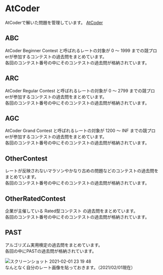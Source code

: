 # AtCoder
AtCoderで解いた問題を管理しています。
[AtCoder](https://atcoder.jp/)


## ABC
AtCoder Beginner Contest と呼ばれるレートの対象が 0 〜 1999 までの競プロerが参加するコンテストの過去問をまとめています。  
各回のコンテスト番号の中にそのコンテストの過去問が格納されています。

## ARC
AtCoder Regular Contest と呼ばれるレートの対象が 0 〜 2799 までの競プロerが参加するコンテストの過去問をまとめています。  
各回のコンテスト番号の中にそのコンテストの過去問が格納されています。

## AGC
AtCoder Grand Contest と呼ばれるレートの対象が 1200 〜 INF までの競プロerが参加するコンテストの過去問をまとめています。  
各回のコンテスト番号の中にそのコンテストの過去問が格納されています。

## OtherContest
レートが反映されないマラソンやかなり古めの問題などのコンテストの過去問をまとめています。  
各回のコンテスト番号の中にそのコンテストの過去問が格納されています。

## OtherRatedContest
企業が主催している Rated型コンテスト の過去問をまとめています。  
各回のコンテスト番号の中にそのコンテストの過去問が格納されています。

## PAST
アルゴリズム実用検定の過去問をまとめています。  
各回の中にPASTの過去問が格納されています。  

![スクリーンショット 2021-02-01 23 19 48](https://user-images.githubusercontent.com/66785066/106470730-2fab2b00-64e4-11eb-953a-12f94afef536.png)  
なんとなく自分のレート画像を貼っておきます。（2021/02/01現在）
